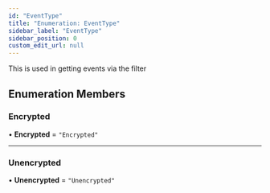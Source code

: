 ```yaml
---
id: "EventType"
title: "Enumeration: EventType"
sidebar_label: "EventType"
sidebar_position: 0
custom_edit_url: null
---
```


This is used in getting events via the filter

## Enumeration Members

### Encrypted

• **Encrypted** = ``"Encrypted"``

___

### Unencrypted

• **Unencrypted** = ``"Unencrypted"``
